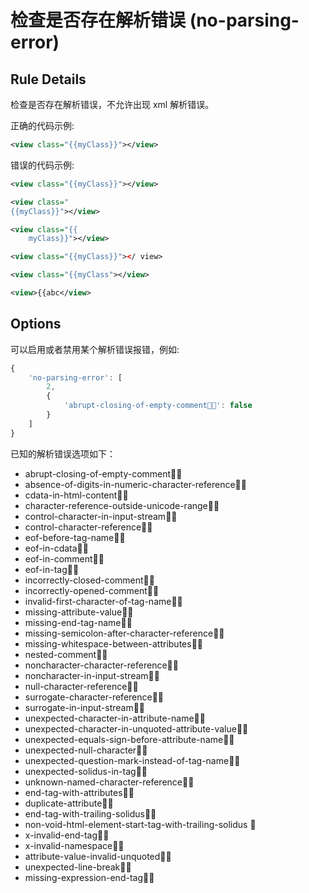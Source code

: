 # 检查是否存在解析错误 (no-parsing-error)


## Rule Details

检查是否存在解析错误，不允许出现 xml 解析错误。

正确的代码示例:

```xml
<view class="{{myClass}}"></view>
```

错误的代码示例:

```xml
<view class="{{myClass}}"></view>

<view class="
{{myClass}}"></view>

<view class="{{
    myClass}}"></view>

<view class="{{myClass}}"></ view>

<view class="{{myClass"></view>

<view>{{abc</view>

```

## Options

可以启用或者禁用某个解析错误报错，例如:

```javascript
{
    'no-parsing-error': [
        2,
        {
            'abrupt-closing-of-empty-comment': false
        }
    ]
}
```


已知的解析错误选项如下：

- abrupt-closing-of-empty-comment
- absence-of-digits-in-numeric-character-reference
- cdata-in-html-content
- character-reference-outside-unicode-range
- control-character-in-input-stream
- control-character-reference
- eof-before-tag-name
- eof-in-cdata
- eof-in-comment
- eof-in-tag
- incorrectly-closed-comment
- incorrectly-opened-comment
- invalid-first-character-of-tag-name
- missing-attribute-value
- missing-end-tag-name
- missing-semicolon-after-character-reference
- missing-whitespace-between-attributes
- nested-comment
- noncharacter-character-reference
- noncharacter-in-input-stream
- null-character-reference
- surrogate-character-reference
- surrogate-in-input-stream
- unexpected-character-in-attribute-name
- unexpected-character-in-unquoted-attribute-value
- unexpected-equals-sign-before-attribute-name
- unexpected-null-character
- unexpected-question-mark-instead-of-tag-name
- unexpected-solidus-in-tag
- unknown-named-character-reference
- end-tag-with-attributes
- duplicate-attribute
- end-tag-with-trailing-solidus
- non-void-html-element-start-tag-with-trailing-solidus 
- x-invalid-end-tag
- x-invalid-namespace
- attribute-value-invalid-unquoted
- unexpected-line-break
- missing-expression-end-tag